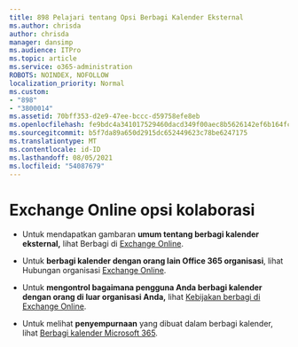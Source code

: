 ```yaml
---
title: 898 Pelajari tentang Opsi Berbagi Kalender Eksternal
ms.author: chrisda
author: chrisda
manager: dansimp
ms.audience: ITPro
ms.topic: article
ms.service: o365-administration
ROBOTS: NOINDEX, NOFOLLOW
localization_priority: Normal
ms.custom:
- "898"
- "3800014"
ms.assetid: 70bff353-d2e9-47ee-bccc-d59758efe8eb
ms.openlocfilehash: fe9bdc4a341017529460dacd349f00aec8b5626142ef6b164fc61ae2581d5584
ms.sourcegitcommit: b5f7da89a650d2915dc652449623c78be6247175
ms.translationtype: MT
ms.contentlocale: id-ID
ms.lasthandoff: 08/05/2021
ms.locfileid: "54087679"
---
```

# <a name="exchange-online-collaboration-options"></a>Exchange Online opsi kolaborasi

- Untuk mendapatkan gambaran **umum tentang berbagi kalender eksternal,** lihat Berbagi di [Exchange Online](https://technet.microsoft.com/library/jj916670%28v=exchg.150%29.aspx).

- Untuk **berbagi kalender dengan orang lain Office 365 organisasi**, lihat Hubungan organisasi [Exchange Online](https://technet.microsoft.com/library/jj916658%28v=exchg.150%29.aspx).

- Untuk **mengontrol bagaimana pengguna Anda berbagi kalender dengan orang di luar organisasi Anda,** lihat [Kebijakan berbagi di Exchange Online](https://technet.microsoft.com/library/jj916673%28v=exchg.150%29.aspx).

- Untuk melihat **penyempurnaan** yang dibuat dalam berbagi kalender, lihat [Berbagi kalender Microsoft 365](https://support.office.com/article/calendar-sharing-in-microsoft-365-b576ecc3-0945-4d75-85f1-5efafb8a37b4).
